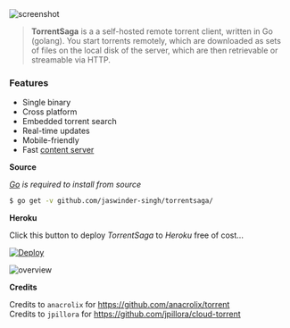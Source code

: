 <img src="https://i.imgur.com/GtTmKUo.png" alt="screenshot"/>

> **TorrentSaga** is a a self-hosted remote torrent client, written in Go (golang). You start torrents remotely, which are downloaded as sets of files on the local disk of the server, which are then retrievable or streamable via HTTP.

### Features

* Single binary
* Cross platform
* Embedded torrent search
* Real-time updates
* Mobile-friendly
* Fast [content server](http://golang.org/pkg/net/http/#ServeContent)

**Source**

*[Go](https://golang.org/dl/) is required to install from source*

``` sh
$ go get -v github.com/jaswinder-singh/torrentsaga/
```

**Heroku**

Click this button to deploy *TorrentSaga* to *Heroku* free of cost...

[![Deploy](https://www.herokucdn.com/deploy/button.png)](https://heroku.com/deploy)


![overview](https://docs.google.com/drawings/d/1ekyeGiehwQRyi6YfFA4_tQaaEpUaS8qihwJ-s3FT_VU/pub?w=606&h=305)


**Credits**

Credits to `anacrolix` for https://github.com/anacrolix/torrent<br>
Credits to `jpillora` for https://github.com/jpillora/cloud-torrent

<br>
